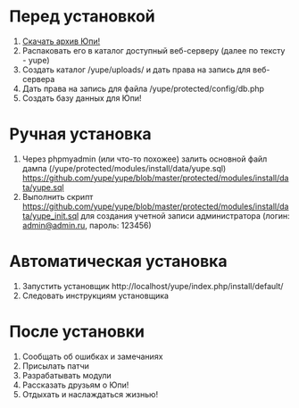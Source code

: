 # Перед установкой
1. [Скачать архив Юпи!](https://github.com/yupe/yupe/tarball/master) 
1. Распаковать его в каталог доступный веб-серверу (далее по тексту - yupe)
1. Создать каталог /yupe/uploads/ и дать права на запись для веб-сервера
1. Дать права на запись для файла /yupe/protected/config/db.php
1. Создать базу данных для Юпи!

# Ручная установка
1. Через phpmyadmin (или что-то похожее) залить основной файл дампа (/yupe/protected/modules/install/data/yupe.sql) https://github.com/yupe/yupe/blob/master/protected/modules/install/data/yupe.sql
2. Выполнить скрипт https://github.com/yupe/yupe/blob/master/protected/modules/install/data/yupe_init.sql для создания учетной записи администратора (логин: admin@admin.ru, пароль: 123456)

# Автоматическая установка
1. Запустить установщик http://localhost/yupe/index.php/install/default/
1. Следовать инструкциям установщика

# После установки
1. Сообщать об ошибках и замечаниях
1. Присылать патчи
1. Разрабатывать модули
1. Рассказать друзьям о Юпи!
1. Отдыхать и наслаждаться жизнью!